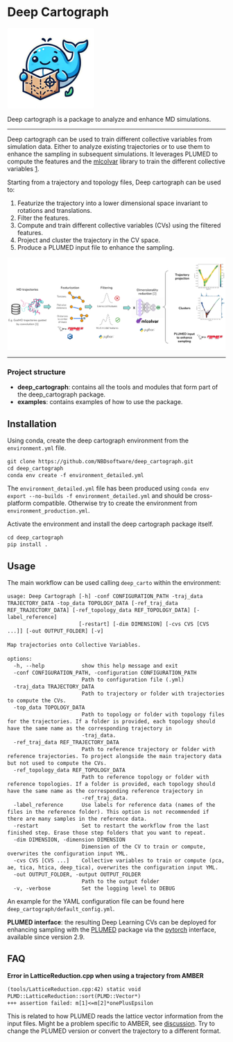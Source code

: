 Deep Cartograph
===============

<img src="deep_cartograph/data/images/DeepCarto_logo.png" width="200">

Deep cartograph is a package to analyze and enhance MD simulations.

---

Deep cartograph can be used to train different collective variables from simulation data. Either to analyze existing trajectories or to use them to enhance the sampling in subsequent simulations. It leverages PLUMED to compute the features and the [mlcolvar](https://github.com/luigibonati/mlcolvar.git) library to train the different collective variables [1](https://pubs.aip.org/aip/jcp/article-abstract/159/1/014801/2901354/A-unified-framework-for-machine-learning?redirectedFrom=fulltext).

Starting from a trajectory and topology files, Deep cartograph can be used to:

  1. Featurize the trajectory into a lower dimensional space invariant to rotations and translations.
  2. Filter the features.
  3. Compute and train different collective variables (CVs) using the filtered features.
  4. Project and cluster the trajectory in the CV space.
  5. Produce a PLUMED input file to enhance the sampling.

<img src="deep_cartograph/data/images/DeepCarto_summary.png" width="800">

---


### Project structure

- **deep_cartograph**: contains all the tools and modules that form part of the deep_cartograph package.
- **examples**: contains examples of how to use the package.

## Installation

Using conda, create the deep cartograph environment from the `environment.yml` file.

```
git clone https://github.com/NBDsoftware/deep_cartograph.git
cd deep_cartograph
conda env create -f environment_detailed.yml
```

The `environment_detailed.yml` file has been produced using `conda env export --no-builds -f environment_detailed.yml` and should be cross-platform compatible. 
Otherwise try to create the environment from `environment_production.yml`.

Activate the environment and install the deep cartograph package itself.

```
cd deep_cartograph
pip install .
```

## Usage

The main workflow can be used calling `deep_carto` within the environment:

```
usage: Deep Cartograph [-h] -conf CONFIGURATION_PATH -traj_data TRAJECTORY_DATA -top_data TOPOLOGY_DATA [-ref_traj_data REF_TRAJECTORY_DATA] [-ref_topology_data REF_TOPOLOGY_DATA] [-label_reference]
                       [-restart] [-dim DIMENSION] [-cvs CVS [CVS ...]] [-out OUTPUT_FOLDER] [-v]

Map trajectories onto Collective Variables.

options:
  -h, --help            show this help message and exit
  -conf CONFIGURATION_PATH, -configuration CONFIGURATION_PATH
                        Path to configuration file (.yml)
  -traj_data TRAJECTORY_DATA
                        Path to trajectory or folder with trajectories to compute the CVs.
  -top_data TOPOLOGY_DATA
                        Path to topology or folder with topology files for the trajectories. If a folder is provided, each topology should have the same name as the corresponding trajectory in
                        -traj_data.
  -ref_traj_data REF_TRAJECTORY_DATA
                        Path to reference trajectory or folder with reference trajectories. To project alongside the main trajectory data but not used to compute the CVs.
  -ref_topology_data REF_TOPOLOGY_DATA
                        Path to reference topology or folder with reference topologies. If a folder is provided, each topology should have the same name as the corresponding reference trajectory in
                        -ref_traj_data.
  -label_reference      Use labels for reference data (names of the files in the reference folder). This option is not recommended if there are many samples in the reference data.
  -restart              Set to restart the workflow from the last finished step. Erase those step folders that you want to repeat.
  -dim DIMENSION, -dimension DIMENSION
                        Dimension of the CV to train or compute, overwrites the configuration input YML.
  -cvs CVS [CVS ...]    Collective variables to train or compute (pca, ae, tica, htica, deep_tica), overwrites the configuration input YML.
  -out OUTPUT_FOLDER, -output OUTPUT_FOLDER
                        Path to the output folder
  -v, -verbose          Set the logging level to DEBUG
```

An example for the YAML configuration file can be found here `deep_cartograph/default_config.yml`.

**PLUMED interface**: the resulting Deep Learning CVs can be deployed for enhancing sampling with the [PLUMED](https://www.plumed.org/) package via the [pytorch](https://www.plumed.org/doc-master/user-doc/html/_p_y_t_o_r_c_h__m_o_d_e_l.html>`_) interface, available since version 2.9. 

## FAQ

**Error in LatticeReduction.cpp when using a trajectory from AMBER**

```
(tools/LatticeReduction.cpp:42) static void PLMD::LatticeReduction::sort(PLMD::Vector*)
+++ assertion failed: m[1]<=m[2]*onePlusEpsilon
```

This is related to how PLUMED reads the lattice vector information from the input files. Might be a problem specific to AMBER, see [discussion](https://groups.google.com/g/plumed-users/c/k6QoUu5LGoE/m/uzt4VGooCAAJ?utm_medium=email&utm_source=footer). Try to change the PLUMED version or convert the trajectory to a different format.
